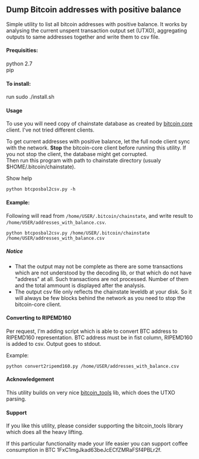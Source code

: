 ## Dump Bitcoin addresses with positive balance

Simple utility to list all bitcoin addresses with positive balance. It works by analysing the current unspent transaction output set (UTXO), aggregating outputs to same addresses together and write them to csv file.

#### Prequisities:  
python 2.7  
pip  

#### To install:  
run sudo ./install.sh

#### Usage
To use you will need copy of chainstate database as created by [bitcoin core](https://bitcoin.org/en/bitcoin-core/)
 client. I've not tried different clients.
 
To get current addresses with positive balance, let the full node client sync with the network. 
**Stop** the bitcoin-core client before running this utility. If you not stop the client, the database might get corrupted.  
Then run this program with path to chainstate directory (usualy $HOME/.bitcoin/chainstate).

Show help
```
python btcposbal2csv.py -h
```
#### Example:  
Following will read from `/home/USER/.bitcoin/chainstate`, and write result to `/home/USER/addresses_with_balance.csv`.
```
python btcposbal2csv.py /home/USER/.bitcoin/chainstate /home/USER/addresses_with_balance.csv
```

##### Notice
* That the output may not be complete as there are some transactions which are not understood by the decoding lib, or that which do not have "address" at all. Such transactions are not processed. Number of them and the total ammount is displayed after the analysis.  
* The output csv file only reflects the chainstate leveldb at your disk. So it will always be few blocks behind the network as you need to stop the bitcoin-core client.

#### Converting to RIPEMD160
Per request, I'm adding script which is able to convert BTC address to RIPEMD160 representation.
BTC address must be in fist column, RIPEMD160 is added to csv. Output goes to stdout.

Example:
```
python convert2ripemd160.py /home/USER/addresses_with_balance.csv
```

#### Acknowledgement
This utility builds on very nice [bitcoin_tools](https://github.com/sr-gi/bitcoin_tools/) lib,
 which does the UTXO parsing.
#### Support
If you like this utility, please consider supporting the bitcoin_tools library which does all the heavy lifting.

If this particular functionality made your life easier you can support coffee consumption in BTC 
1FxC1mgJkad63beJcECfZMRaFSf4PBLr2f.
